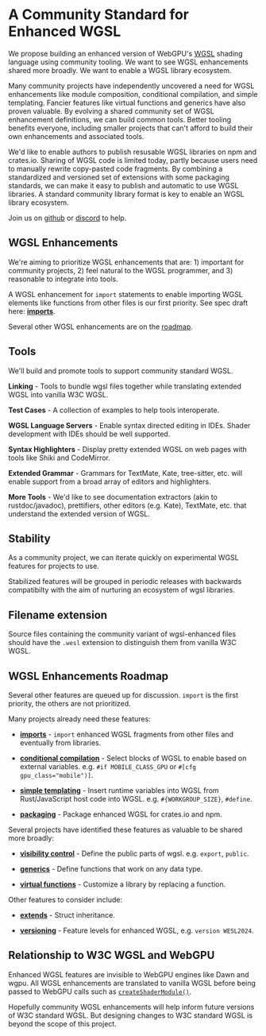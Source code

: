 # A Community Standard for Enhanced WGSL

We propose building an enhanced version of WebGPU's
[WGSL](https://www.w3.org/TR/WGSL/) shading language
using community tooling.
We want to see WGSL enhancements shared more broadly.
We want to enable a WGSL library ecosystem.

Many community projects have independently uncovered
a need for WGSL enhancements like module composition,
conditional compilation,
and simple templating.
Fancier features like virtual functions and generics
have also proven valuable.
By evolving a shared community set of WGSL enhancement definitions,
we can build common tools.
Better tooling benefits everyone,
including smaller projects that can't afford to build
their own enhancements and associated tools.

We'd like to
enable authors to publish resusable WGSL libraries
on npm and crates.io.
Sharing of WGSL code is limited today,
partly because users need to manually rewrite copy-pasted code fragments.
By combining a standardized and versioned set of extensions
with some packaging standards, we can
make it easy to publish and automatic to use WGSL libraries.
A standard community library format is key to enable an WGSL library ecosystem.

Join us on [github](https://github.com/wgsl-tooling-wg/wgsl-import-spec)
or [discord](https://discord.gg/FXhZDV8V) to help.

## WGSL Enhancements

We're aiming to prioritize WGSL enhancements that are: 1) important for community projects,
2) feel natural to the WGSL programmer,
and 3) reasonable to integrate into tools.

A WGSL enhancement for `import` statements
to enable importing WGSL elements like functions from other files is our first priority.
See spec draft here: **[imports](./Imports.md)**.

Several other WGSL enhancements
are on the [roadmap](#wgsl-enhancements-roadmap).

## Tools

We'll build and promote tools to support community standard WGSL.

**Linking** - Tools to bundle wgsl files together
while translating extended WGSL into vanilla W3C WGSL.

**Test Cases** - A collection of examples to help tools interoperate.

**WGSL Language Servers** - Enable syntax directed editing in IDEs.
Shader development with IDEs should be well supported.

**Syntax Highlighters** - Display pretty extended WGSL on web pages with
tools like Shiki and CodeMirror.

**Extended Grammar** - Grammars for TextMate, Kate, tree-sitter, etc. will enable support from a broad array of editors and highlighters.

**More Tools** - We'd like to see documentation extractors (akin to rustdoc/javadoc),
prettifiers, other editors (e.g. Kate), TextMate, etc. that understand the extended version of WGSL.

## Stability

As a community project,
we can iterate quickly on experimental WGSL features for projects to use.

Stabilized features will be grouped in periodic releases
with backwards compatibilty with the aim of
nurturing an ecosystem of wgsl libraries.

## Filename extension

Source files containing
the community variant of wgsl-enhanced files
should have the `.wesl` extension
to distinguish them from vanilla W3C WGSL.

## WGSL Enhancements Roadmap

Several other features are queued up for discussion.
`import` is the first priority, the others are not prioritized.

Many projects already need these features:

* **[imports](./Imports.md)** -
`import` enhanced WGSL fragments from other files and eventually from libraries.

* **[conditional compilation](./ConditionalCompilation.md)** -
Select blocks of WGSL to enable based on external variables.
e.g. `#if MOBILE_CLASS_GPU`
or `#[cfg gpu_class="mobile")]`.

* **[simple templating](./SimpleTemplating.md)** -
Insert runtime
variables into WGSL from Rust/JavaScript host code into WGSL. e.g. `#{WORKGROUP_SIZE}`,
`#define`.

* **[packaging](./Packaging.md)** -
Package enhanced WGSL for crates.io and npm.

Several projects have identified these features as valuable to be shared more broadly:

* **[visibility control](./Visibility.md)** -
Define the public parts of wgsl.
e.g. `export`, `public`.

* **[generics](./Generics.md)** -
Define functions that work on any data type.

* **[virtual functions](./VirtualFunctions.md)** -
Customize a library by replacing a function.

Other features to consider include:

* **[extends](./Extends.md)** - Struct inheritance.

* **[versioning](./Versioning.md)** - Feature levels for enhanced WGSL, e.g. `version WESL2024`.

## Relationship to W3C WGSL and WebGPU

Enhanced WGSL features are invisible to WebGPU engines
like Dawn and wgpu.
All WGSL enhancements are translated to vanilla WGSL
before being passed to WebGPU calls
such as [`createShaderModule()`](https://developer.mozilla.org/en-US/docs/Web/API/GPUDevice/createShaderModule).

Hopefully community WGSL enhancements will
help inform future versions of W3C standard WGSL.
But designing changes to W3C standard WGSL is
beyond the scope of this project.
